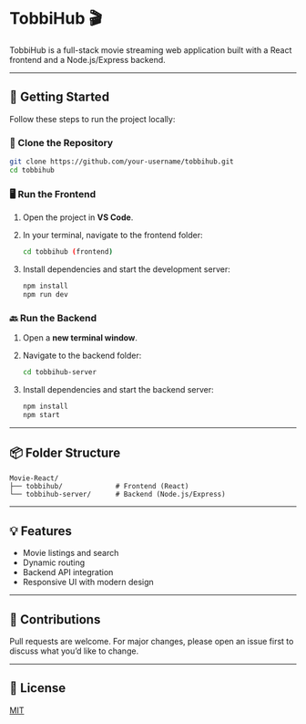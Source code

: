 # TobbiHub 🎬

TobbiHub is a full-stack movie streaming web application built with a React frontend and a Node.js/Express backend.

---

## 🚀 Getting Started

Follow these steps to run the project locally:

### 📁 Clone the Repository

```bash
git clone https://github.com/your-username/tobbihub.git
cd tobbihub
```

### 🖥️ Run the Frontend

1. Open the project in **VS Code**.
2. In your terminal, navigate to the frontend folder:

   ```bash
   cd tobbihub (frontend)
   ```
3. Install dependencies and start the development server:

   ```bash
   npm install
   npm run dev
   ```

### 🔙 Run the Backend

1. Open a **new terminal window**.
2. Navigate to the backend folder:

   ```bash
   cd tobbihub-server
   ```
3. Install dependencies and start the backend server:

   ```bash
   npm install
   npm start
   ```

---

## 📦 Folder Structure

```
Movie-React/
├── tobbihub/             # Frontend (React)
└── tobbihub-server/      # Backend (Node.js/Express)
```

---

## 💡 Features

* Movie listings and search
* Dynamic routing
* Backend API integration
* Responsive UI with modern design

---

## 🙌 Contributions

Pull requests are welcome. For major changes, please open an issue first to discuss what you’d like to change.

---

## 📝 License

[MIT](LICENSE)
